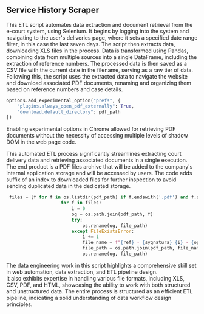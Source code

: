 ## Service History Scraper

This ETL script automates data extraction and document retrieval from the e-court system, using Selenium. It begins by logging into the system and navigating to the user's deliveries page, where it sets a specified date range filter, in this case the last seven days. The script then extracts data, downloading XLS files in the process. Data is transformed using Pandas, combining data from multiple sources into a single DataFrame, including the extraction of reference numbers. The processed data is then saved as a CSV file with the current date in the filename, serving as a raw tier of data. Following this, the script uses the extracted data to navigate the website and download associated PDF documents, renaming and organizing them based on reference numbers and case details.
```python
options.add_experimental_option("prefs", {
    "plugins.always_open_pdf_externally": True,
    "download.default_directory": pdf_path
})
```
Enabling experimental options in Chrome allowed for retrieving PDF documents without the necessity of accessing multiple levels of shadow DOM in the web page code.

This automated ETL process significantly streamlines extracting court delivery data and retrieving associated documents in a single execution. The end product is a PDF files archive that will be added to the company's internal application storage and will be accessed by users. The code adds suffix of an index to downloaded files for further inspection to avoid sending duplicated data in the dedicated storage.
```python
 files = [f for f in os.listdir(pdf_path) if f.endswith('.pdf') and f.startswith('plik')]
                    for f in files:
                        i = 0
                        og = os.path.join(pdf_path, f)
                        try:
                            os.rename(og, file_path)
                        except FileExistsError:
                            i += 1
                            file_name = f"{ref} - {sygnatura}_{i} - {opis}.pdf"
                            file_path = os.path.join(pdf_path, file_name)
                            os.rename(og, file_path)
```
The data engineering work in this script highlights a comprehensive skill set in web automation, data extraction, and ETL pipeline design.<br> It also exhibits expertise in handling various file formats, including XLS, CSV, PDF, and HTML, showcasing the ability to work with both structured and unstructured data. The entire process is structured as an efficient ETL pipeline, indicating a solid understanding of data workflow design principles.
